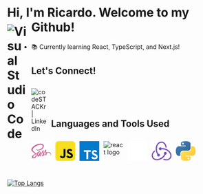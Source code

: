 # __Hi, I'm Ricardo. Welcome to my Github!__ <img align="left" alt="Visual Studio Code" width="46px" style='padding: 10px 10px 0 0; display: inline;' src="https://camo.githubusercontent.com/9ed64b042a76b8a97016e877cbaee0d6df224a148034afef658d841cf0cd1791/68747470733a2f2f63756c746f667468657061727479706172726f742e636f6d2f706172726f74732f68642f6c6170746f705f706172726f742e676966" />
- 📚 Currently learning React, TypeScript, and Next.js!

<!-- ![Ricardo's GitHub stats](https://github-readme-stats.vercel.app/api?username=ricardonyc&hide=prs&theme=radical&show_icons=true) -->
<!-- ![Ricardo's GitHub stats](https://github-readme-stats.vercel.app/api?username=ricardonyc&hide=prs&show_icons=true) -->

 
## Let's Connect!

[<img align="left" alt="codeSTACKr | LinkedIn" width="36px" style='padding: 10px 10px 0 0' src="https://cdn2.iconfinder.com/data/icons/social-media-2285/512/1_Linkedin_unofficial_colored_svg-1024.png"/>](https://www.linkedin.com/in/ricardo67/)


<br>
<br>
<br>

## Languages and Tools Used
<!-- <img align="left" alt="HTML5 logo" width="46px" style='padding: 10px 10px 0 0' src="./assets/html5.png" /> -->
<!-- <img align="left" alt="CSS3 logo" width="46px" style='padding: 10px 10px 0 0' src="https://raw.githubusercontent.com/github/explore/80688e429a7d4ef2fca1e82350fe8e3517d3494d/topics/css/css.png" /> -->
<img align="left" alt="Sass logo" width="46px" style='padding: 10px 10px 0 0' src="https://raw.githubusercontent.com/github/explore/80688e429a7d4ef2fca1e82350fe8e3517d3494d/topics/sass/sass.png" />
<img align="left" alt="javascript logo" width="46px" style='padding: 10px 10px 0 0' src="./assets/javascript.png" />
<img align="left" alt="typescript logo" width="46px" style='padding: 10px 10px 0 0' src="https://raw.githubusercontent.com/github/explore/80688e429a7d4ef2fca1e82350fe8e3517d3494d/topics/typescript/typescript.png" />
<img align="left" alt="react logo" width="46px" style='padding: 10px 10px 0 0' src="https://www.vectorlogo.zone/logos/reactjs/reactjs-icon.svg" />
<img align="left" alt="next js logo" width="46px" style='padding: 10px 10px 0 0;' src="./assets/next-js.png" />
<img align="left" alt="redux logo" width="46px" style='padding: 10px 10px 0 0' src="./assets/redux.png" />
<img align="left" alt="redux logo" width="46px" style='padding: 10px 10px 0 0' src="./assets/python.png" />
<!-- <img align="left" alt="node js logo" width="46px"  style='padding: 10px 10px 0 0' src="./assets/node-js.png" /> -->
<!-- <img align="left" alt="java logo" width="46px" style='padding: 10px 10px 0 0' src="./assets/java.png" /> -->



 
<br>
<br>
<br>
<br>
<br>

<!-- [![Top Langs](https://github-readme-stats.vercel.app/api/top-langs/?username=ricardonyc&layout=compact&theme=radical&hide=html,css)](https://github.com/ricardonyc/github-readme-stats) -->

[![Top Langs](https://github-readme-stats.vercel.app/api/top-langs/?username=ricardonyc&layout=compact&hide=html,css,java)](https://github.com/ricardonyc/github-readme-stats)